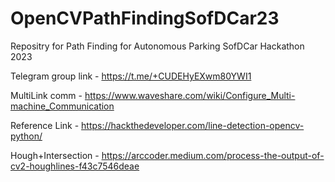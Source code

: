 # OpenCVPathFindingSofDCar23
Repositry for Path Finding for Autonomous Parking SofDCar Hackathon 2023

Telegram group link - https://t.me/+CUDEHyEXwm80YWI1

MultiLink comm - https://www.waveshare.com/wiki/Configure_Multi-machine_Communication

Reference Link - https://hackthedeveloper.com/line-detection-opencv-python/

Hough+Intersection - https://arccoder.medium.com/process-the-output-of-cv2-houghlines-f43c7546deae
